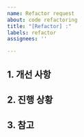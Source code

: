 ```yaml
---
name: Refactor request
about: code refactoring
title: "[Refactor] :"
labels: refactor
assignees: ''

---
```


## 1. 개선 사항


## 2. 진행 상황


## 3. 참고
